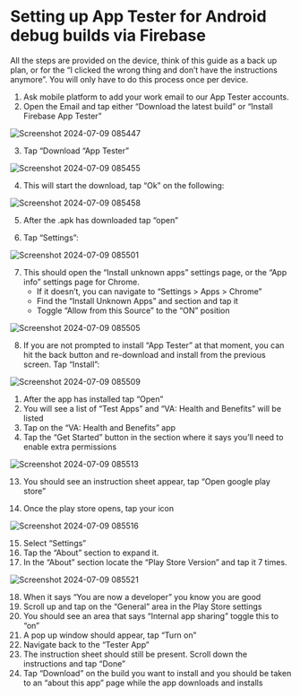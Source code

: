 # Setting up App Tester for Android debug builds via Firebase

All the steps are provided on the device, think of this guide as a back up plan, or for the “I clicked the wrong thing and don’t have the instructions anymore”. You will only have to do this process once per device.

1. Ask mobile platform to add your work email to our App Tester accounts.
2. Open the Email and tap either “Download the latest build” or “Install Firebase App Tester”

![Screenshot 2024-07-09 085447](https://github.com/department-of-veterans-affairs/va.gov-team/assets/116006847/6a1f3761-49b0-4224-a438-aedc99e65d06)

3. Tap “Download “App Tester”

![Screenshot 2024-07-09 085455](https://github.com/department-of-veterans-affairs/va.gov-team/assets/116006847/3936a481-b2b1-4625-924d-03565b7bb35c)

4. This will start the download, tap “Ok” on the following:

![Screenshot 2024-07-09 085458](https://github.com/department-of-veterans-affairs/va.gov-team/assets/116006847/154d965f-54e6-42c8-b3f7-4fac3bcbc7dd)

5. After the .apk has downloaded tap “open”

6. Tap “Settings”:

![Screenshot 2024-07-09 085501](https://github.com/department-of-veterans-affairs/va.gov-team/assets/116006847/44e6c188-90ae-487e-9537-895a573c00ba)

7. This should open the “Install unknown apps” settings page, or the “App info” settings page for Chrome. 
   - If it doesn’t, you can navigate to “Settings > Apps > Chrome”
   - Find the “Install Unknown Apps” and section and tap it
   - Toggle “Allow from this Source” to the “ON” position

![Screenshot 2024-07-09 085505](https://github.com/department-of-veterans-affairs/va.gov-team/assets/116006847/c4c18218-f615-417b-9dd9-deeccccbaf08)

8. If you are not prompted to install “App Tester” at that moment, you can hit the back button and re-download and install from the previous screen.
Tap “Install”:

![Screenshot 2024-07-09 085509](https://github.com/department-of-veterans-affairs/va.gov-team/assets/116006847/75ea9f51-5f81-4a2f-a161-f17dde865419)

1. After the app has installed tap “Open”
10. You will see a list of “Test Apps” and “VA: Health and Benefits” will be listed
11. Tap on the “VA: Health and Benefits” app
12. Tap the “Get Started” button in the section where it says you’ll need to enable extra permissions

![Screenshot 2024-07-09 085513](https://github.com/department-of-veterans-affairs/va.gov-team/assets/116006847/5161c9ad-412c-49fc-a813-2596ccda4cb5)

13. You should see an instruction sheet appear,  tap “Open google play store”

14. Once the play store opens, tap your icon

![Screenshot 2024-07-09 085516](https://github.com/department-of-veterans-affairs/va.gov-team/assets/116006847/a9ec2a34-87ab-4d47-8f72-c178f8a04de9)

15. Select “Settings”
16. Tap the “About” section to expand it.
17. In the “About” section locate the “Play Store Version” and tap it 7 times.

![Screenshot 2024-07-09 085521](https://github.com/department-of-veterans-affairs/va.gov-team/assets/116006847/a46e502a-9ac7-48c5-a597-7fa50bc8e773)

18. When it says “You are now a developer” you know you are good 
19. Scroll up and tap on the “General” area in the Play Store settings
20. You should see an area that says “Internal app sharing” toggle this to “on”
21. A pop up window should appear, tap “Turn on”
22. Navigate back to the “Tester App”
23. The instruction sheet should still be present. Scroll down the instructions and tap “Done”
24. Tap “Download” on the build you want to install and you should be taken to an “about this app” page while the app downloads and installs
